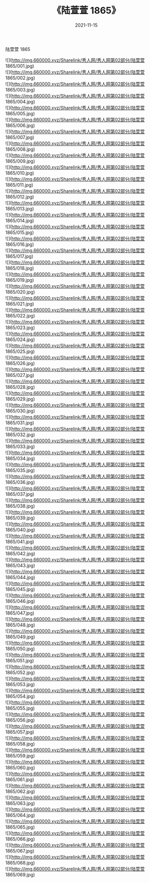 ﻿---
layout: post
title:  《陆萱萱 1865》
date:   2021-11-15
img: http://img.660000.xyz/Sharelink/秀人网/秀人网第02部分/陆萱萱 1865/000.jpg
categories: [美女, 清纯, 唯美]
---

陆萱萱 1865

  ![](http://img.660000.xyz/Sharelink/秀人网/秀人网第02部分/陆萱萱 1865/001.jpg) <br> ![](http://img.660000.xyz/Sharelink/秀人网/秀人网第02部分/陆萱萱 1865/002.jpg) <br> ![](http://img.660000.xyz/Sharelink/秀人网/秀人网第02部分/陆萱萱 1865/003.jpg) <br> ![](http://img.660000.xyz/Sharelink/秀人网/秀人网第02部分/陆萱萱 1865/004.jpg) <br> ![](http://img.660000.xyz/Sharelink/秀人网/秀人网第02部分/陆萱萱 1865/005.jpg) <br> ![](http://img.660000.xyz/Sharelink/秀人网/秀人网第02部分/陆萱萱 1865/006.jpg) <br> ![](http://img.660000.xyz/Sharelink/秀人网/秀人网第02部分/陆萱萱 1865/007.jpg) <br> ![](http://img.660000.xyz/Sharelink/秀人网/秀人网第02部分/陆萱萱 1865/008.jpg) <br> ![](http://img.660000.xyz/Sharelink/秀人网/秀人网第02部分/陆萱萱 1865/009.jpg) <br> ![](http://img.660000.xyz/Sharelink/秀人网/秀人网第02部分/陆萱萱 1865/010.jpg) <br> ![](http://img.660000.xyz/Sharelink/秀人网/秀人网第02部分/陆萱萱 1865/011.jpg) <br> ![](http://img.660000.xyz/Sharelink/秀人网/秀人网第02部分/陆萱萱 1865/012.jpg) <br> ![](http://img.660000.xyz/Sharelink/秀人网/秀人网第02部分/陆萱萱 1865/013.jpg) <br> ![](http://img.660000.xyz/Sharelink/秀人网/秀人网第02部分/陆萱萱 1865/014.jpg) <br> ![](http://img.660000.xyz/Sharelink/秀人网/秀人网第02部分/陆萱萱 1865/015.jpg) <br> ![](http://img.660000.xyz/Sharelink/秀人网/秀人网第02部分/陆萱萱 1865/016.jpg) <br> ![](http://img.660000.xyz/Sharelink/秀人网/秀人网第02部分/陆萱萱 1865/017.jpg) <br> ![](http://img.660000.xyz/Sharelink/秀人网/秀人网第02部分/陆萱萱 1865/018.jpg) <br> ![](http://img.660000.xyz/Sharelink/秀人网/秀人网第02部分/陆萱萱 1865/019.jpg) <br> ![](http://img.660000.xyz/Sharelink/秀人网/秀人网第02部分/陆萱萱 1865/020.jpg) <br> ![](http://img.660000.xyz/Sharelink/秀人网/秀人网第02部分/陆萱萱 1865/021.jpg) <br> ![](http://img.660000.xyz/Sharelink/秀人网/秀人网第02部分/陆萱萱 1865/022.jpg) <br> ![](http://img.660000.xyz/Sharelink/秀人网/秀人网第02部分/陆萱萱 1865/023.jpg) <br> ![](http://img.660000.xyz/Sharelink/秀人网/秀人网第02部分/陆萱萱 1865/024.jpg) <br> ![](http://img.660000.xyz/Sharelink/秀人网/秀人网第02部分/陆萱萱 1865/025.jpg) <br> ![](http://img.660000.xyz/Sharelink/秀人网/秀人网第02部分/陆萱萱 1865/026.jpg) <br> ![](http://img.660000.xyz/Sharelink/秀人网/秀人网第02部分/陆萱萱 1865/027.jpg) <br> ![](http://img.660000.xyz/Sharelink/秀人网/秀人网第02部分/陆萱萱 1865/028.jpg) <br> ![](http://img.660000.xyz/Sharelink/秀人网/秀人网第02部分/陆萱萱 1865/029.jpg) <br> ![](http://img.660000.xyz/Sharelink/秀人网/秀人网第02部分/陆萱萱 1865/030.jpg) <br> ![](http://img.660000.xyz/Sharelink/秀人网/秀人网第02部分/陆萱萱 1865/031.jpg) <br> ![](http://img.660000.xyz/Sharelink/秀人网/秀人网第02部分/陆萱萱 1865/032.jpg) <br> ![](http://img.660000.xyz/Sharelink/秀人网/秀人网第02部分/陆萱萱 1865/033.jpg) <br> ![](http://img.660000.xyz/Sharelink/秀人网/秀人网第02部分/陆萱萱 1865/034.jpg) <br> ![](http://img.660000.xyz/Sharelink/秀人网/秀人网第02部分/陆萱萱 1865/035.jpg) <br> ![](http://img.660000.xyz/Sharelink/秀人网/秀人网第02部分/陆萱萱 1865/036.jpg) <br> ![](http://img.660000.xyz/Sharelink/秀人网/秀人网第02部分/陆萱萱 1865/037.jpg) <br> ![](http://img.660000.xyz/Sharelink/秀人网/秀人网第02部分/陆萱萱 1865/038.jpg) <br> ![](http://img.660000.xyz/Sharelink/秀人网/秀人网第02部分/陆萱萱 1865/039.jpg) <br> ![](http://img.660000.xyz/Sharelink/秀人网/秀人网第02部分/陆萱萱 1865/040.jpg) <br> ![](http://img.660000.xyz/Sharelink/秀人网/秀人网第02部分/陆萱萱 1865/041.jpg) <br> ![](http://img.660000.xyz/Sharelink/秀人网/秀人网第02部分/陆萱萱 1865/042.jpg) <br> ![](http://img.660000.xyz/Sharelink/秀人网/秀人网第02部分/陆萱萱 1865/043.jpg) <br> ![](http://img.660000.xyz/Sharelink/秀人网/秀人网第02部分/陆萱萱 1865/044.jpg) <br> ![](http://img.660000.xyz/Sharelink/秀人网/秀人网第02部分/陆萱萱 1865/045.jpg) <br> ![](http://img.660000.xyz/Sharelink/秀人网/秀人网第02部分/陆萱萱 1865/046.jpg) <br> ![](http://img.660000.xyz/Sharelink/秀人网/秀人网第02部分/陆萱萱 1865/047.jpg) <br> ![](http://img.660000.xyz/Sharelink/秀人网/秀人网第02部分/陆萱萱 1865/048.jpg) <br> ![](http://img.660000.xyz/Sharelink/秀人网/秀人网第02部分/陆萱萱 1865/049.jpg) <br> ![](http://img.660000.xyz/Sharelink/秀人网/秀人网第02部分/陆萱萱 1865/050.jpg) <br> ![](http://img.660000.xyz/Sharelink/秀人网/秀人网第02部分/陆萱萱 1865/051.jpg) <br> ![](http://img.660000.xyz/Sharelink/秀人网/秀人网第02部分/陆萱萱 1865/052.jpg) <br> ![](http://img.660000.xyz/Sharelink/秀人网/秀人网第02部分/陆萱萱 1865/053.jpg) <br> ![](http://img.660000.xyz/Sharelink/秀人网/秀人网第02部分/陆萱萱 1865/054.jpg) <br> ![](http://img.660000.xyz/Sharelink/秀人网/秀人网第02部分/陆萱萱 1865/055.jpg) <br> ![](http://img.660000.xyz/Sharelink/秀人网/秀人网第02部分/陆萱萱 1865/056.jpg) <br> ![](http://img.660000.xyz/Sharelink/秀人网/秀人网第02部分/陆萱萱 1865/057.jpg) <br> ![](http://img.660000.xyz/Sharelink/秀人网/秀人网第02部分/陆萱萱 1865/058.jpg) <br> ![](http://img.660000.xyz/Sharelink/秀人网/秀人网第02部分/陆萱萱 1865/059.jpg) <br> ![](http://img.660000.xyz/Sharelink/秀人网/秀人网第02部分/陆萱萱 1865/060.jpg) <br> ![](http://img.660000.xyz/Sharelink/秀人网/秀人网第02部分/陆萱萱 1865/061.jpg) <br> ![](http://img.660000.xyz/Sharelink/秀人网/秀人网第02部分/陆萱萱 1865/062.jpg) <br> ![](http://img.660000.xyz/Sharelink/秀人网/秀人网第02部分/陆萱萱 1865/063.jpg) <br> ![](http://img.660000.xyz/Sharelink/秀人网/秀人网第02部分/陆萱萱 1865/064.jpg) <br> ![](http://img.660000.xyz/Sharelink/秀人网/秀人网第02部分/陆萱萱 1865/065.jpg) <br> ![](http://img.660000.xyz/Sharelink/秀人网/秀人网第02部分/陆萱萱 1865/066.jpg) <br> ![](http://img.660000.xyz/Sharelink/秀人网/秀人网第02部分/陆萱萱 1865/067.jpg) <br> ![](http://img.660000.xyz/Sharelink/秀人网/秀人网第02部分/陆萱萱 1865/068.jpg) <br> ![](http://img.660000.xyz/Sharelink/秀人网/秀人网第02部分/陆萱萱 1865/069.jpg) <br>